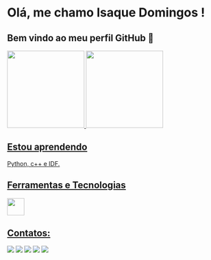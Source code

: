 ### 
# Olá, me chamo Isaque Domingos ! 
## Bem vindo ao meu perfil GitHub 👋

<div>
<a href="https://github.com/isaqueeln11">
<img height="180em" src="https://github-readme-stats.vercel.app/api/top-langs/?username=isaqueeln11&layout=compact&langs_count=7&theme=transparent"/>
<img height="180em" src="https://github-readme-stats.vercel.app/api?username=isaqueeln11&show_icons=true&theme=transparent"/>
</div>


## Estou aprendendo

Python, c++ e IDF.
## Ferramentas e Tecnologias


<img src="https://cdn.jsdelivr.net/gh/devicons/devicon/icons/git/git-original.svg" width="40" height="40"/>

## Contatos:

<div>
<a href="https://www.youtube.com/seu-canal-youtube-aqui" target="_blank"><img src="https://img.shields.io/badge/YouTube-FF0000?style=for-the-badge&logo=youtube&logoColor=white" target="_blank"></a>
<a href="https://instagram.com/Isaque_domingos1903" target="_blank"><img src="https://img.shields.io/badge/-Instagram-%23E4405F?style=for-the-badge&logo=instagram&logoColor=white" target="_blank"></a>
<a href="https://www.twitch.tv/seu-usuário-aqui" target="_blank"><img src="https://img.shields.io/badge/Twitch-9146FF?style=for-the-badge&logo=twitch&logoColor=white" target="_blank"></a>
<a href = "mailto: isaqueeln11@gmail.com"><img src="https://img.shields.io/badge/Gmail-D14836?style=for-the-badge&logo=gmail&logoColor=white" target="_blank"></a>
<a href="https://www.linkedin.com/in/isaque-d-b50222258" target="_blank"><img src="https://img.shields.io/badge/-LinkedIn-%230077B5?style=for-the-badge&logo=linkedin&logoColor=white" target="_blank"></a>   
</div>
